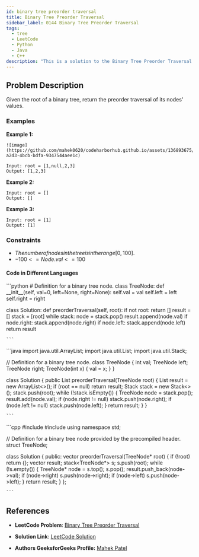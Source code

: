 ```yaml
---
id: binary tree preorder traversal
title: Binary Tree Preorder Traversal
sidebar_label: 0144 Binary Tree Preorder Traversal
tags:
  - tree
  - LeetCode
  - Python
  - Java
  - C++
description: "This is a solution to the Binary Tree Preorder Traversal problem on LeetCode."
---
```


## Problem Description

Given the root of a binary tree, return the preorder traversal of its nodes' values.

### Examples

**Example 1:**

```
![image](https://github.com/mahek0620/codeharborhub.github.io/assets/136893675/6cb8b1ac-a2d3-4bcb-bdfa-9347544aee1c)

Input: root = [1,null,2,3]
Output: [1,2,3]
```

**Example 2:**

```
Input: root = []
Output: []
```
**Example 3:**

```
Input: root = [1]
Output: [1]
```

### Constraints

- $The number of nodes in the tree is in the range [0, 100].$
- $-100 <= Node.val <= 100$


#### Code in Different Languages

<Tabs>
  <TabItem value="Python" label="Python">
  <SolutionAuthor name="@mahek0620"/>
   ```python
    # Definition for a binary tree node.
class TreeNode:
    def __init__(self, val=0, left=None, right=None):
        self.val = val
        self.left = left
        self.right = right

class Solution:
    def preorderTraversal(self, root):
        if not root:
            return []
        result = []
        stack = [root]
        while stack:
            node = stack.pop()
            result.append(node.val)
            if node.right:
                stack.append(node.right)
            if node.left:
                stack.append(node.left)
        return result

    ```

  </TabItem>
  <TabItem value="Java" label="Java">
  <SolutionAuthor name="@mahek0620"/>
   ```java
    import java.util.ArrayList;
import java.util.List;
import java.util.Stack;

// Definition for a binary tree node.
class TreeNode {
    int val;
    TreeNode left;
    TreeNode right;
    TreeNode(int x) { val = x; }
}

class Solution {
    public List<Integer> preorderTraversal(TreeNode root) {
        List<Integer> result = new ArrayList<>();
        if (root == null)
            return result;
        Stack<TreeNode> stack = new Stack<>();
        stack.push(root);
        while (!stack.isEmpty()) {
            TreeNode node = stack.pop();
            result.add(node.val);
            if (node.right != null)
                stack.push(node.right);
            if (node.left != null)
                stack.push(node.left);
        }
        return result;
    }
}



    ```

  </TabItem>
  <TabItem value="C++" label="C++">
  <SolutionAuthor name="@mahek0620"/>
   ```cpp
#include <vector>
#include <stack>
using namespace std;

// Definition for a binary tree node provided by the precompiled header.
struct TreeNode;

class Solution {
public:
    vector<int> preorderTraversal(TreeNode* root) {
        if (!root)
            return {};
        vector<int> result;
        stack<TreeNode*> s;
        s.push(root);
        while (!s.empty()) {
            TreeNode* node = s.top();
            s.pop();
            result.push_back(node->val);
            if (node->right)
                s.push(node->right);
            if (node->left)
                s.push(node->left);
        }
        return result;
    }
};



    ```

  </TabItem>
</Tabs>


</TabItem>

</Tabs>

## References

- **LeetCode Problem**: [Binary Tree Preorder Traversal](https://leetcode.com/problems/binary-tree-preorder-traversal/)

- **Solution Link**: [LeetCode Solution](https://leetcode.com/problems/binary-tree-preorder-traversal/solution/)

- **Authors GeeksforGeeks Profile:** [Mahek Patel](https://leetcode.com/u/mahekrpatel611/)
